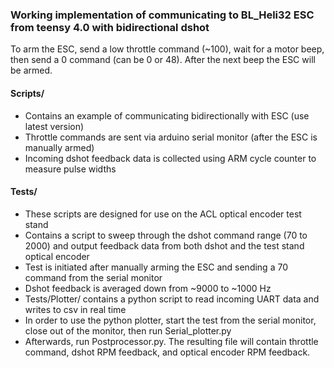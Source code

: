 ### Working implementation of communicating to BL_Heli32 ESC from teensy 4.0 with bidirectional dshot

To arm the ESC, send a low throttle command (~100), wait for a motor beep, then send a 0 command (can be 0 or 48). After the next beep the ESC will be armed.

#### Scripts/ 
- Contains an example of communicating bidirectionally with ESC (use latest version)
- Throttle commands are sent via arduino serial monitor (after the ESC is manually armed)
- Incoming dshot feedback data is collected using ARM cycle counter to measure pulse widths

#### Tests/ 
- These scripts are designed for use on the ACL optical encoder test stand
- Contains a script to sweep through the dshot command range (70 to 2000) and output feedback data from both dshot and the test stand optical encoder
- Test is initiated after manually arming the ESC and sending a 70 command from the serial monitor
- Dshot feedback is averaged down from ~9000 to ~1000 Hz
- Tests/Plotter/ contains a python script to read incoming UART data and writes to csv in real time
- In order to use the python plotter, start the test from the serial monitor, close out of the monitor, then run Serial_plotter.py
- Afterwards, run Postprocessor.py. The resulting file will contain throttle command, dshot RPM feedback, and optical encoder RPM feedback.
